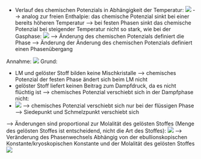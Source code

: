 - Verlauf des chemischen Potenzials in Abhängigkeit der Temperatur:
![](Pasted%20image%2020240621164439.png)
--> analog zur freien Enthalpie: das chemische Potenzial sinkt bei einer bereits höheren Temperatur
--> bei festen Phasen sinkt das chemische Potenzial bei steigender Temperatur nicht so stark, wie bei der Gasphase:
![](Pasted%20image%2020240621164635.png)
--> Änderung des chemischen Potenzials definiert die Phase 
--> Änderung der Änderung des chemischen Potenzials definiert einen Phasenübergang 

Annahme: 
![](Pasted%20image%2020240621164836.png)
Grund:
- LM und gelöster Stoff bilden keine Mischkristalle --> chemisches Potenzial der festen Phase ändert sich beim LM nicht 
- gelöster Stoff liefert keinen Beitrag zum Dampfdruck, da es nicht flüchtig ist --> chemisches Potenzial verschiebt sich in der Dampfphase nicht:
- ![](Pasted%20image%2020240621165224.png)
--> chemisches Potenzial verschiebt sich nur bei der flüssigen Phase --> Siedepunkt und Schmelzpunkt verschiebt sich 


--> Änderungen sind proportional zur Molalität des gelösten Stoffes (Menge des gelösten Stoffes ist entscheidend, nicht die Art des Stoffes):
![](Pasted%20image%2020240621165740.png)
--> Veränderung des Phasenwechsels Abhängig von der ebullionskopischen Konstante/kryoskopischen Konstante und der Molalität des gelösten Stoffes
![](Pasted%20image%2020240621165956.png)
